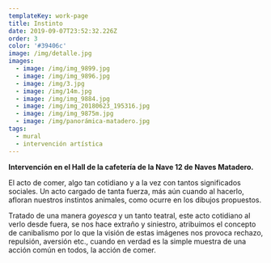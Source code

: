 ```yaml
---
templateKey: work-page
title: Instinto
date: 2019-09-07T23:52:32.226Z
order: 3
color: '#39406c'
image: /img/detalle.jpg
images:
  - image: /img/img_9899.jpg
  - image: /img/img_9896.jpg
  - image: /img/3.jpg
  - image: /img/14m.jpg
  - image: /img/img_9884.jpg
  - image: /img/img_20180623_195316.jpg
  - image: /img/img_9875m.jpg
  - image: /img/panorámica-matadero.jpg
tags:
  - mural
  - intervención artística
---
```

**Intervención en el Hall de la cafetería de la Nave 12 de Naves Matadero.**

El acto de comer, algo tan cotidiano y a la vez con tantos significados sociales. Un acto cargado de tanta fuerza, más aún cuando al hacerlo, afloran nuestros instintos animales, como ocurre en los dibujos propuestos.

Tratado de una manera _goyesca_ y un tanto teatral, este acto cotidiano al verlo desde fuera, se nos hace extraño y siniestro, atribuimos el concepto de canibalismo por lo que la visión de estas imágenes nos provoca rechazo, repulsión, aversión etc., cuando en verdad es la simple muestra de una acción común en todos, la acción de comer.
